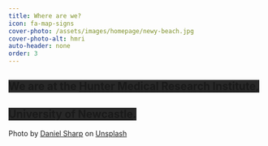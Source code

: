 ```yaml
---
title: Where are we?
icon: fa-map-signs
cover-photo: /assets/images/homepage/newy-beach.jpg 
cover-photo-alt: hmri
auto-header: none
order: 3
---
```


## <span style="background-color:#282828;">We are at the [Hunter Medical Research Institute](https://hmri.org.au/), </span>
## <span style="background-color:#282828;">[University of Newcastle](https://www.newcastle.edu.au/). </span>

<span>Photo by <a href="https://unsplash.com/@dsharpphotography?utm_source=unsplash&amp;utm_medium=referral&amp;utm_content=creditCopyText">Daniel Sharp</a> on <a href="https://unsplash.com/s/photos/newcastle-australia?utm_source=unsplash&amp;utm_medium=referral&amp;utm_content=creditCopyText">Unsplash</a></span>
